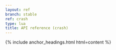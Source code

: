 ```yaml
---
layout: ref
branch: stable
ref: crash
type: lua
title: API reference (crash)
---
```

{% include anchor_headings.html html=content %}